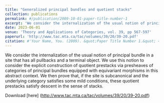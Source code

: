 ```yaml
---
title: "Generalized principal bundles and quotient stacks"
collection: publications
permalink: #/publication/2009-10-01-paper-title-number-1
excerpt: 'We consider the internalization of the usual notion of principal bundle in a site that has all pullbacks and a terminal object. We use this notion to consider the explicit construction of quotient prestacks via presheaves of categories of principal bundles equipped with equivariant morphisms in this abstract context. We then prove that, if the site is subcanonical and the underlying category satisfies some mild conditions, these quotient prestacks satisfy descent in the sense of stacks.'
date: 2023-06-01
venue: 'Theory and Applications of Categories, vol. 39, pp 567-597'
paperurl: 'http://www.tac.mta.ca/tac/volumes/39/20/39-20.pdf'
citation: #'Your Name, You. (2009). &quot;Paper Title Number 1.&quot; <i>Journal 1</i>. 1(1).'
---
```

We consider the internalization of the usual notion of principal bundle in a site that has all pullbacks and a terminal object. We use this notion to consider the explicit construction of quotient prestacks via presheaves of categories of principal bundles equipped with equivariant morphisms in this abstract context. We then prove that, if the site is subcanonical and the underlying category satisfies some mild conditions, these quotient prestacks satisfy descent in the sense of stacks.


Download [here] (http://www.tac.mta.ca/tac/volumes/39/20/39-20.pdf)
